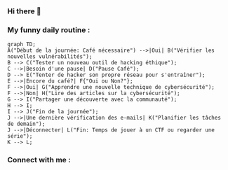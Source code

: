 ### Hi there 👋

<!--
**AC2002FR/AC2002FR** is a ✨ _special_ ✨ repository because its `README.md` (this file) appears on your GitHub profile.
-->

### My funny daily routine : 
```mermaid
graph TD;
A("Début de la journée: Café nécessaire") -->|Oui| B("Vérifier les nouvelles vulnérabilités");
B --> C("Tester un nouveau outil de hacking éthique");
C -->|Besoin d'une pause| D("Pause Café");
D --> E("Tenter de hacker son propre réseau pour s'entraîner");
E -->|Encore du café?| F{"Oui ou Non?"};
F -->|Oui| G("Apprendre une nouvelle technique de cybersécurité");
F -->|Non| H("Lire des articles sur la cybersécurité");
G --> I("Partager une découverte avec la communauté");
H --> I;
I --> J("Fin de la journée");
J -->|Une dernière vérification des e-mails| K("Planifier les tâches de demain");
J -->|Déconnecter| L("Fin: Temps de jouer à un CTF ou regarder une série");
K --> L;
```


### Connect with me : 

